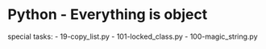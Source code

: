 # Python - Everything is object
special tasks:
    - 19-copy_list.py
    - 101-locked_class.py
    - 100-magic_string.py
